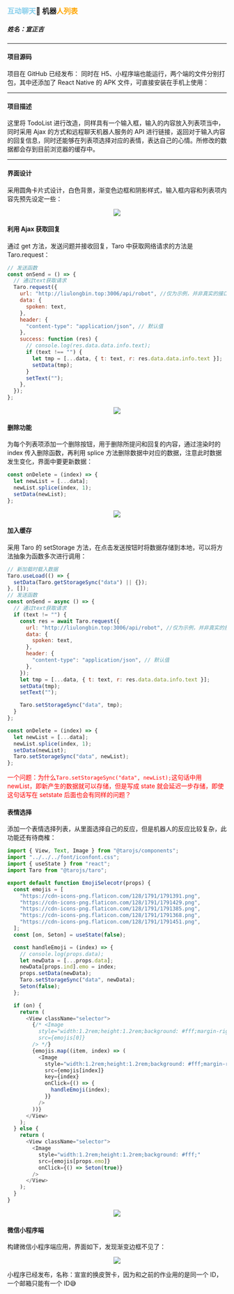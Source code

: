 ###

### <font color=skyblue>互动聊天</font>🤖 机器<font color=orange>人列表</font>

##### 姓名：宣正吉

---

#### 项目源码

项目在 GitHub 已经发布：
同时在 H5、小程序端也能运行，两个端的文件分别打包，其中还添加了 React Native 的 APK 文件，可直接安装在手机上使用：

---

#### 项目描述

这里将 TodoList 进行改造，同样具有一个输入框，输入的内容放入列表项当中，同时采用 Ajax 的方式和远程聊天机器人服务的 API 进行链接，返回对于输入内容的回复信息，同时还能够在列表项选择对应的表情，表达自己的心情。所修改的数据都会存到目前浏览器的缓存中。

---

#### 界面设计

采用圆角卡片式设计，白色背景，渐变色边框和阴影样式，输入框内容和列表项内容先预先设定一些：

<center>
<img src="1.png"/>
</center>

#### 利用 Ajax 获取回复

通过 get 方法，发送问题并接收回复，Taro 中获取网络请求的方法是 Taro.request：

```js
// 发送函数
const onSend = () => {
  // 通过text获取请求
  Taro.request({
    url: "http://liulongbin.top:3006/api/robot", //仅为示例，并非真实的接口地址
    data: {
      spoken: text,
    },
    header: {
      "content-type": "application/json", // 默认值
    },
    success: function (res) {
      // console.log(res.data.data.info.text);
      if (text !== "") {
        let tmp = [...data, { t: text, r: res.data.data.info.text }];
        setData(tmp);
      }
      setText("");
    },
  });
};
```

<center>
<img src="2.png"/>
</center>

#### 删除功能

为每个列表项添加一个删除按钮，用于删除所提问和回复的内容，通过渲染时的 index 传入删除函数，再利用 splice 方法删除数据中对应的数据，注意此时数据发生变化，界面中要更新数据：

```js
const onDelete = (index) => {
  let newList = [...data];
  newList.splice(index, 1);
  setData(newList);
};
```

<center>
<img src="3.png"/>
</center>

#### 加入缓存

采用 Taro 的 setStorage 方法，在点击发送按钮时将数据存储到本地，可以将方法抽象为函数多次进行调用：

```js
// 新加载时载入数据
Taro.useLoad(() => {
  setData(Taro.getStorageSync("data") || {});
}, []);
// 发送函数
const onSend = async () => {
  // 通过text获取请求
  if (text != "") {
    const res = await Taro.request({
      url: "http://liulongbin.top:3006/api/robot", //仅为示例，并非真实的接口地址
      data: {
        spoken: text,
      },
      header: {
        "content-type": "application/json", // 默认值
      },
    });
    let tmp = [...data, { t: text, r: res.data.data.info.text }];
    setData(tmp);
    setText("");

    Taro.setStorageSync("data", tmp);
  }
};

const onDelete = (index) => {
  let newList = [...data];
  newList.splice(index, 1);
  setData(newList);
  Taro.setStorageSync("data", newList);
};
```

<font color=red>一个问题：为什么`Taro.setStorageSync("data", newList);`这句话中用 newList，即新产生的数据就可以存储，但是写成 state 就会延迟一步存储，即使这句话写在 setstate 后面也会有同样的问题？</font>

#### 表情选择

添加一个表情选择列表，从里面选择自己的反应，但是机器人的反应比较复杂，此功能还有待商榷：

```js
import { View, Text, Image } from "@tarojs/components";
import "../../../font/iconfont.css";
import { useState } from "react";
import Taro from "@tarojs/taro";

export default function EmojiSelecotr(props) {
  const emojis = [
    "https://cdn-icons-png.flaticon.com/128/1791/1791391.png",
    "https://cdn-icons-png.flaticon.com/128/1791/1791429.png",
    "https://cdn-icons-png.flaticon.com/128/1791/1791385.png",
    "https://cdn-icons-png.flaticon.com/128/1791/1791368.png",
    "https://cdn-icons-png.flaticon.com/128/1791/1791451.png",
  ];
  const [on, Seton] = useState(false);

  const handleEmoji = (index) => {
    // console.log(props.data);
    let newData = [...props.data];
    newData[props.ind].emo = index;
    props.setData(newData);
    Taro.setStorageSync("data", newData);
    Seton(false);
  };

  if (on) {
    return (
      <View className="selector">
        {/* <Image
          style="width:1.2rem;height:1.2rem;background: #fff;margin-right:0.5rem;"
          src={emojis[0]}
        /> */}
        {emojis.map((item, index) => (
          <Image
            style="width:1.2rem;height:1.2rem;background: #fff;margin-right:0.5rem;"
            src={emojis[index]}
            key={index}
            onClick={() => {
              handleEmoji(index);
            }}
          />
        ))}
      </View>
    );
  } else {
    return (
      <View className="selector">
        <Image
          style="width:1.2rem;height:1.2rem;background: #fff;"
          src={emojis[props.emo]}
          onClick={() => Seton(true)}
        />
      </View>
    );
  }
}
```

<center>
<img src="4.png"/>
</center>

#### 微信小程序端

构建微信小程序端应用，界面如下，发现渐变边框不见了：

<center>
<img src="5.png"/>
</center>

小程序已经发布，名称：宣宣的换皮贺卡，因为和之前的作业用的是同一个 ID，一个邮箱只能有一个 ID😅
